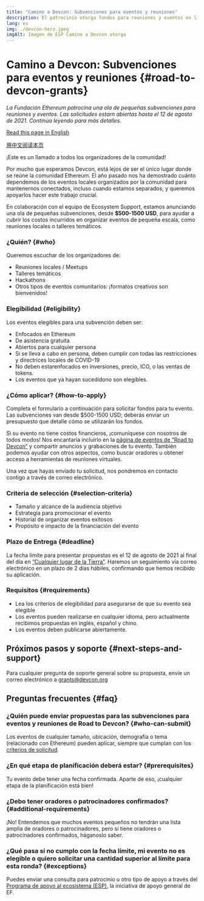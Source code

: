 ```yaml
---
title: "Camino a Devcon: Subvenciones para eventos y reuniones"
description: El patrocinio otorga fondos para reuniones y eventos en línea o en persona previos a Devcon
lang: es
img: ./devcon-hero.jpeg
imgAlt: Imagen de ESP Camino a Devcon otorga
---
```


# Camino a Devcon: Subvenciones para eventos y reuniones {#road-to-devcon-grants}

*La Fundación Ethereum patrocina una ola de pequeñas subvenciones para reuniones y eventos. Las solicitudes estarn abiertas hasta el 12 de agosto de 2021. Continúa leyendo para más detalles.*

[Read this page in English](/en/devcon-grants/)

[用中文阅读本页](/zh/devcon-grants/)

¡Este es un llamado a todos los organizadores de la comunidad!

Por mucho que esperamos Devcon, está lejos de ser el único lugar donde se reúne la comunidad Ethereum. El año pasado nos ha demostrado cuánto dependemos de los eventos locales organizados por la comunidad para mantenernos conectados, incluso cuando estamos separados, y queremos apoyarlos hacer este trabajo crucial.

En colaboración con el equipo de Ecosystem Support, estamos anunciando una ola de pequeñas subvenciones, desde **$500-1500 USD**, para ayudar a cubrir los costos incurridos en organizar eventos de pequeña escala, como reuniones locales o talleres temáticos.

### ¿Quién? {#who}

Queremos escuchar de los organizadores de:

- Reuniones locales / Meetups
- Talleres temáticos
- Hackathons
- Otros tipos de eventos comunitarios: ¡formatos creativos son bienvenidos!

### Elegibilidad {#eligibility}

Los eventos elegibles para una subvención  deben ser:

- Enfocados en Ethereum
- De asistencia gratuita
- Abiertos para cualquier persona
- Si se lleva a cabo en persona, deben cumplir con todas las restricciones y directrices locales de COVID-19
- No deben estarenfocados en inversiones, precio, ICO, o las ventas de tokens.
- Los eventos que ya hayan sucedidono son elegibles.

### ¿Cómo aplicar? {#how-to-apply}

Completa el formulario a continuación para solicitar fondos para tu evento. Las subvenciones van desde $500-1500 USD; deberás enviar un presupuesto que detalle cómo se utilizarán los fondos.

Si su evento no tiene costos financieros, ¡comuníquese con nosotros de todos modos! Nos encantaría incluirlo en la [página de eventos de “Road to Devcon”](https://www.devcon.org/es/#participate) y compartir anuncios y grabaciones de tu evento. También podemos ayudar con otros aspectos, como buscar oradores u obtener acceso a herramientas de reuniones virtuales.

Una vez que hayas enviado tu solicitud, nos pondremos en contacto contigo a través de correo electrónico.

<DevconGrantsForm />


### Criteria de selección {#selection-criteria}

- Tamaño y alcance de la audiencia objetivo
- Estrategia para promocionar el evento
- Historial de organizar eventos exitosos
- Propósito e impacto de la financiación del evento

### **Plazo de Entrega** {#deadline}

La fecha límite para presentar propuestas es el 12 de agosto de 2021 al final del día en [“Cualquier lugar de la Tierra”](https://es.wikipedia.org/wiki/Circunferencia_de_la_Tierra). Haremos un seguimiento vía correo electrónico en un plazo de 2 días hábiles, confirmando que hemos recibido su aplicación.

### **Requisitos** {#requirements}

- Lea los criterios de elegibilidad para asegurarse de que su evento sea elegible
- Los eventos pueden realizarse en cualquier idioma, pero actualmente recibimos propuestas en inglés, español y chino.
- Los eventos deben publicarse abiertamente.

## **Próximos pasos y soporte** {#next-steps-and-support}

Para cualquier pregunta de soporte general sobre su propuesta, envíe un correo electrónico a [grants@devcon.org](mailto:grants@devcon.org)

## **Preguntas frecuentes** {#faq}

### **¿Quién puede enviar propuestas para las subvenciones para eventos y reuniones de Road to Devcon?** {#who-can-submit} 

Los eventos de cualquier tamaño, ubicación, demografía o tema (relacionado con Ethereum) pueden aplicar, siempre que cumplan con los [criterios de solicitud](#eligibility).

### **¿En qué etapa de planificación deberá estar?** {#prerequisites}

Tu evento debe tener una fecha confirmada. Aparte de eso, ¡cualquier etapa de la planificación está bien!

### ¿Debo tener oradores o patrocinadores confirmados? {#additional-requirements}

¡No! Entendemos que muchos eventos pequeños no tendrán una lista amplia de oradores o patrocinadores, pero si tiene oradores o patrocinadores confirmados, háganoslo saber.

### **¿Qué pasa si no cumplo con la fecha límite, mi evento no es elegible o quiero solicitar una cantidad superior al límite para esta ronda?** {#exceptions}

Puedes enviar una consulta para patrocinio u otro tipo de apoyo a través del [Programa de apoyo al ecosistema (ESP)](https://esp.ethereum.foundation/es), la iniciativa de apoyo general de EF.